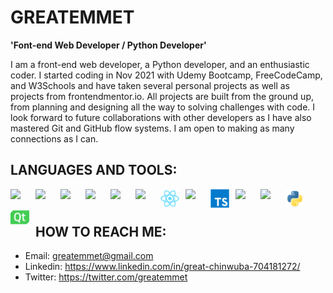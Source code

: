 # GREATEMMET

**'Font-end Web Developer / Python Developer'**

I am a front-end web developer, a Python developer, and an enthusiastic coder.
I started coding in Nov 2021 with Udemy Bootcamp, FreeCodeCamp, and W3Schools and have taken several personal projects as well as projects from frontendmentor.io.
All projects are built from the ground up, from planning and designing all the way to solving challenges with code.
I look forward to future collaborations with other developers as I have also mastered Git and GitHub flow systems.
I am open to making as many connections as I can.

## LANGUAGES AND TOOLS:

<img width="30px" align="left" style="padding-right:10px;" src="https://cdn.jsdelivr.net/gh/devicons/devicon/icons/html5/html5-plain.svg" />
 
<img width="30px" align="left" style="padding-right:10px;" src="https://cdn.jsdelivr.net/gh/devicons/devicon/icons/css3/css3-plain.svg" />

<img width="30px" align="left" style="padding-right:10px;" src="https://cdn.jsdelivr.net/gh/devicons/devicon/icons/javascript/javascript-plain.svg" />

<img width="30px" align="left" style="padding-right:10px;" src="https://cdn.jsdelivr.net/gh/devicons/devicon/icons/bootstrap/bootstrap-plain-wordmark.svg" />

<img width="30px" align="left" style="padding-right:10px;" src="https://cdn.jsdelivr.net/gh/devicons/devicon/icons/tailwindcss/tailwindcss-plain.svg" />

<img width="30px" align="left" style="padding-right:10px;" src="https://cdn.jsdelivr.net/gh/devicons/devicon/icons/sass/sass-original.svg" />

<img width="30px" align="left" style="padding-right:10px;" src="https://github.com/devicons/devicon/blob/v2.15.1/icons/react/react-original.svg" />

<img width="30px" align="left" style="padding-right:10px;" src="https://github.com/devicons/devicon/blob/v2.15.1/icons/next/next-original.svg" />

<img width="30px" align="left" style="padding-right:10px;" src="https://github.com/devicons/devicon/blob/v2.15.1/icons/typescript/typescript-original.svg" />

<img width="30px" align="left" style="padding-right:10px;" src="https://cdn.jsdelivr.net/gh/devicons/devicon/icons/git/git-plain.svg" />

<img width="30px" align="left" style="padding-right:10px;" src="https://cdn.jsdelivr.net/gh/devicons/devicon/icons/github/github-original-wordmark.svg" />

<img width="30px" align="left" style="padding-right:10px;" src="https://github.com/devicons/devicon/blob/v2.15.1/icons/python/python-original.svg" />

<img width="30px" align="left" style="padding-right:10px;" src="https://github.com/devicons/devicon/blob/v2.15.1/icons/qt/qt-original.svg" />

<br>


# 




## HOW TO REACH ME:

- Email: greatemmet@gmail.com
- Linkedin: https://www.linkedin.com/in/great-chinwuba-704181272/
- Twitter: https://twitter.com/greatemmet

<!---
GREATEMMET/GREATEMMET is a ✨ special ✨ repository because its `README.md` (this file) appears on your GitHub profile.
You can click the Preview link to take a look at your changes.
--->
